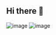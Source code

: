 ## Hi there 👋

<!--

**Here are some ideas to get you started:**

🙋‍♀️ A short introduction - what is your organization all about?
🌈 Contribution guidelines - how can the community get involved?
👩‍💻 Useful resources - where can the community find your docs? Is there anything else the community should know?
🍿 Fun facts - what does your team eat for breakfast?
🧙 Remember, you can do mighty things with the power of [Markdown](https://docs.github.com/github/writing-on-github/getting-started-with-writing-and-formatting-on-github/basic-writing-and-formatting-syntax)
-->
![image](https://user-images.githubusercontent.com/31426441/228473645-1c33f73a-1dae-4c39-a38b-b255e813633c.png)
![image](https://user-images.githubusercontent.com/31426441/228473709-0ec3bf9c-a01b-4f74-8c2e-43e50eecc501.png)

